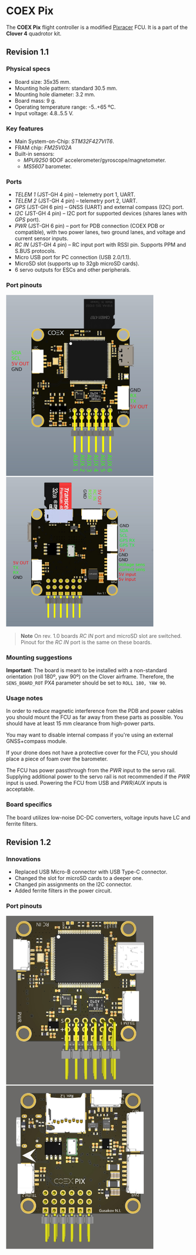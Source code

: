 # COEX Pix

The **COEX Pix** flight controller is a modified [Pixracer](https://docs.px4.io/v1.9.0/en/flight_controller/pixracer.html) FCU. It is a part of the **Clover 4** quadrotor kit.

## Revision 1.1

### Physical specs

* Board size: 35x35 mm.
* Mounting hole pattern: standard 30.5 mm.
* Mounting hole diameter: 3.2 mm.
* Board mass: 9 g.
* Operating temperature range: -5..+65 ºC.
* Input voltage: 4.8..5.5 V.

### Key features

* Main System-on-Chip: *STM32F427VIT6*.
* FRAM chip: *FM25V02A*
* Built-in sensors:
  * *MPU9250* 9DOF accelerometer/gyroscope/magnetometer.
  * *MS5607* barometer.

### Ports

* *TELEM 1* (JST-GH 4 pin) – telemetry port 1, UART.
* *TELEM 2* (JST-GH 4 pin) – telemetry port 2, UART.
* *GPS* (JST-GH 6 pin) – GNSS (UART) and external compass (I2C) port.
* *I2C* (JST-GH 4 pin) – I2C port for supported devices (shares lanes with *GPS* port).
* *PWR* (JST-GH 6 pin) – port for PDB connection (COEX PDB or compatible), with two power lanes, two ground lanes, and voltage and current sensor inputs.
* *RC IN* (JST-GH 4 pin) – RC input port with RSSI pin. Supports PPM and S.BUS protocols.
* Micro USB port for PC connection (USB 2.0/1.1).
* MicroSD slot (supports up to 32gb microSD cards).
* 6 servo outputs for ESCs and other peripherals.

### Port pinouts

<img src="../assets/coex_pix/coexpix-top.jpg" width="400" class="zoom">

<img src="../assets/coex_pix/coexpix-bottom.jpg" width="400" class="zoom">

> **Note** On rev. 1.0 boards *RC IN* port and microSD slot are switched. Pinout for the *RC IN* port is the same on these boards.

### Mounting suggestions

**Important**: The board is meant to be installed with a non-standard orientation (roll 180º, yaw 90º) on the Clover airframe. Therefore, the `SENS_BOARD_ROT` PX4 parameter should be set to `ROLL 180, YAW 90`.

### Usage notes

In order to reduce magnetic interference from the PDB and power cables you should mount the FCU as far away from these parts as possible. You should have at least 15 mm clearance from high-power parts.

You may want to disable internal compass if you're using an external GNSS+compass module.

If your drone does not have a protective cover for the FCU, you should place a piece of foam over the barometer.

The FCU has power passthrough from the *PWR* input to the servo rail. Supplying additional power to the servo rail is not recommended if the *PWR* input is used. Powering the FCU from USB and *PWR*/*AUX* inputs is acceptable.

### Board specifics

The board utilizes low-noise DC-DC converters, voltage inputs have LC and ferrite filters.

## Revision 1.2

### Innovations

* Replaced USB Micro-B connector with USB Type-C connector.
* Changed the slot for microSD cards to a deeper one.
* Changed pin assignments on the I2C connector.
* Added ferrite filters in the power circuit.

### Port pinouts

<img src="../assets/coex_pix/coexpix-top-rev1.2.jpg" width=400 class=zoom>

<img src="../assets/coex_pix/coexpix-bottom-rev1.2.jpg" width=400 class=zoom>
